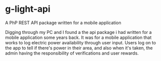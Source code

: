 # g-light-api
A PhP REST API package written for a mobile application

Digging through my PC and I found a the api package i had written for a mobile application some years back. It was for a mobile application that works to log electric power availability through user input. Users log on to the app to tell if there's power in their area, and also when it's taken, the admin having the responsibility of verifications and user rewards.
